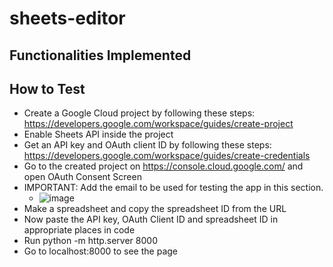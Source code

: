 # sheets-editor

## Functionalities Implemented

## How to Test
- Create a Google Cloud project by following these steps: https://developers.google.com/workspace/guides/create-project
- Enable Sheets API inside the project
- Get an API key and OAuth client ID by following these steps: https://developers.google.com/workspace/guides/create-credentials
- Go to the created project on https://console.cloud.google.com/ and open OAuth Consent Screen
- IMPORTANT: Add the email to be used for testing the app in this section.
  - ![image](https://user-images.githubusercontent.com/72245964/163204056-1b26bf24-b178-44b7-9e44-6846c8126253.png)
- Make a spreadsheet and copy the spreadsheet ID from the URL
- Now paste the API key, OAuth Client ID and spreadsheet ID in appropriate places in code
- Run python -m http.server 8000
- Go to localhost:8000 to see the page
